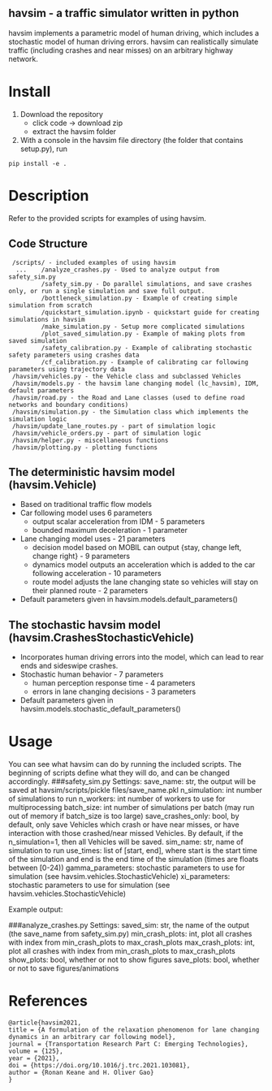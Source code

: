 ## havsim - a traffic simulator written in python
havsim implements a parametric model of human driving, which includes a stochastic model of human driving errors. havsim can realistically simulate traffic (including crashes and near misses) on an arbitrary highway network.

# Install
1. Download the repository
     - click code -> download zip
     - extract the havsim folder
2. With a console in the havsim file directory (the folder that contains setup.py), run 
```
pip install -e .
```
  
# Description
Refer to the provided scripts for examples of using havsim.

## Code Structure
     /scripts/ - included examples of using havsim
      ...    /analyze_crashes.py - Used to analyze output from safety_sim.py 
             /safety_sim.py - Do parallel simulations, and save crashes only, or run a single simulation and save full output.
             /bottleneck_simulation.py - Example of creating simple simulation from scratch
             /quickstart_simulation.ipynb - quickstart guide for creating simulations in havsim
             /make_simulation.py - Setup more complicated simulations
             /plot_saved_simulation.py - Example of making plots from saved simulation
             /safety_calibration.py - Example of calibrating stochastic safety parameters using crashes data
             /cf_calibration.py - Example of calibrating car following parameters using trajectory data
     /havsim/vehicles.py - the Vehicle class and subclassed Vehicles
     /havsim/models.py - the havsim lane changing model (lc_havsim), IDM, default parameters
     /havsim/road.py - the Road and Lane classes (used to define road networks and boundary conditions)
     /havsim/simulation.py - the Simulation class which implements the simulation logic
     /havsim/update_lane_routes.py - part of simulation logic
     /havsim/vehicle_orders.py - part of simulation logic
     /havsim/helper.py - miscellaneous functions
     /havsim/plotting.py - plotting functions

## The deterministic havsim model (havsim.Vehicle) 
- Based on traditional traffic flow models
- Car following model uses 6 parameters
  - output scalar acceleration from IDM - 5 parameters
  - bounded maximum deceleration - 1 parameter
- Lane changing model uses - 21 parameters
   - decision model based on MOBIL can output {stay, change left, change right} - 9 parameters
   - dynamics model outputs an acceleration which is added to the car following acceleration - 10 parameters
   - route model adjusts the lane changing state so vehicles will stay on their planned route - 2 parameters
- Default parameters given in havsim.models.default_parameters()

## The stochastic havsim model (havsim.CrashesStochasticVehicle)
- Incorporates human driving errors into the model, which can lead to rear ends and sideswipe crashes.
- Stochastic human behavior - 7 parameters
  - human perception response time - 4 parameters
  - errors in lane changing decisions - 3 parameters
- Default parameters given in havsim.models.stochastic_default_parameters()
     
# Usage
You can see what havsim can do by running the included scripts. The beginning of scripts define what they will do, and can be changed accordingly.
###safety_sim.py
Settings:
     save_name: str, the output will be saved at havsim/scripts/pickle files/save_name.pkl
     n_simulation: int number of simulations to run
     n_workers: int number of workers to use for multiprocessing
     batch_size: int number of simulations per batch (may run out of memory if batch_size is too large)
     save_crashes_only: bool, by default, only save Vehicles which crash or have near misses, or have interaction with those crashed/near missed Vehicles. By default, if the n_simulation=1, then all Vehicles will be saved.
     sim_name: str, name of simulation to run
     use_times: list of \[start, end\], where start is the start time of the simulation and end is the end time of the simulation (times are floats between \[0-24\))
     gamma_parameters: stochastic parameters to use for simulation (see havsim.vehicles.StochasticVehicle)
     xi_parameters: stochastic parameters to use for simulation (see havsim.vehicles.StochasticVehicle)
     
Example output:

###analyze_crashes.py
Settings:
     saved_sim: str, the name of the output (the save_name from safety_sim.py)
     min_crash_plots: int, plot all crashes with index from min_crash_plots to max_crash_plots
     max_crash_plots: int, plot all crashes with index from min_crash_plots to max_crash_plots
     show_plots: bool, whether or not to show figures
     save_plots: bool, whether or not to save figures/animations
     
# References
```
@article{havsim2021,
title = {A formulation of the relaxation phenomenon for lane changing dynamics in an arbitrary car following model},
journal = {Transportation Research Part C: Emerging Technologies},
volume = {125},
year = {2021},
doi = {https://doi.org/10.1016/j.trc.2021.103081},
author = {Ronan Keane and H. Oliver Gao}
}
```
